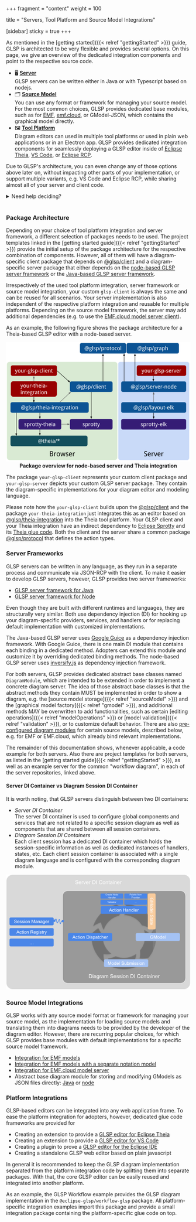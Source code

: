 +++
fragment = "content"
weight = 100

title = "Servers, Tool Platform and Source Model Integrations"

[sidebar]
  sticky = true
+++

As mentioned in the [getting started]({{< relref  "gettingStarted" >}}) guide, GLSP is architected to be very flexible and provides several options.
On this page, we give an overview of the dedicated integration components and point to the respective source code.

* 🖥️ [**Server**](#server-frameworks)<br/>
   GLSP servers can be written either in Java or with Typescript based on nodejs.
* 🗂️ [**Source Model**](#source-model-integrations)<br/>
   You can use any format or framework for managing your source model.
   For the most common choices, GLSP provides dedicated base modules, such as for [EMF](https://www.eclipse.org/modeling/emf), [emf.cloud](https://www.eclipse.org/emfcloud), or GModel-JSON, which contains the graphical model directly.
* 🖼️ [**Tool Platform**](#platform-integrations)<br/>
   Diagram editors can used in multiple tool platforms or used in plain web applications or in an Electron app.
   GLSP provides dedicated integration components for seamlessly deploying a GLSP editor inside of [Eclipse Theia](https://www.theia-ide.org), [VS Code](https://code.visualstudio.com), or [Eclipse RCP](https://www.eclipse.org/ide).

Due to GLSP's architecture, you can even change any of those options above later on, without impacting other parts of your implementation, or support multiple variants, e.g. VS Code and Eclipse RCP, while sharing almost all of your server and client code.

<details opn><summary>Need help deciding?</summary>

---

There are many options to choose from.
In the following, we list a few hints to help you decide.
Please note that especially the tool platform integration doesn't have to be an ultimate decision.
Many adopters start deploying for one tool platform, e.g. Eclipse Theia, but add support for VS Code later and offer both options in parallel.

---

#### 🖥️ Server

Whether to use Java or Typescript is a matter of taste.
However, there also are objective considerations.

* If you aim at providing a VS Code extension or Theia plugin, shipping a node-based GLSP server is easier, because you don't need to worry whether your users have a JVM installed. They'll have a node runtime already, otherwise they couldn't run VS Code or Theia. If you have more control over your users runtime, e.g. because the editor will run in a container in the cloud anyway, this is less of a concern.
* Using one language (Typescript) for your GLSP server and client leads to a more homogeneous developer experience than having to work with two languages (Java and Typescript).
* If you already have an editor implementation in Java, e.g. based on GMF, etc., or an EMF metamodel, building a Java-based server opens lots of opportunities for reusing your existing business logic in the GLSP server.
* If you want to work with EMF source models directly from your GLSP server, e.g. because you want to benefit from its command stack implementation, change notification support, etc., using Java on the GLSP server is clearly better.

#### 🗂️ Source Model

The choice of a framework to manage your source model mostly depends on two things:

1. Which language do you choose for your GLSP server? This may already remove options, e.g. EMF in a node server, unless you externalize the model management into an own separate component, such as an emf.cloud model server.
2. How do you process those source models later on, e.g. for code generation, interpreting it at runtime, etc. and what in what language those components that process your source model are developed with?

Besides, there are a few more considerations.

* Usually you want to provide undo/redo support. If you use a custom serialization and format, you'll have to implement that yourself. Or are there frameworks available that will do that for you? For Java, EMF is a great choice here.
* You may want to consider using a database instead of a file. This will externalize much of the model and transaction management for you. However, databases have the disadvantage that they shouldn't be checked into a git repository. So you opt out of a completely file-based approach with that choice.
* In many use cases, it is advisable to separate the graphical information (such as coordinates) from the "semantic" information of your model. This way your semantic model will be more concise for later processing. It'll put a slight overhead during editing on top, as you'll need to manage two resources. For EMF, GLSP provides a very simple notation model to capture the graphical information.

More information on the integration components is given in the section on [source model integrations](#source-model-integrations).

#### 🖼️ Tool Platform

The decision for a tool platform has many aspects, such as are you providing a product or a plugin for a generic tool, such as VS Code, are your users already using a certain tool platform, etc.?
However, the integration layer of GLSP editors for certain tools is rather thin and it is not much work to provide multiple options here in parallel.
So choose what's best for you now, you can easily change or add a tool platform support later.

More information on the integration components is given in the section on [platform integrations](#platform-integrations).

---
</details>
<br/>

### Package Architecture

<!-- TODO write -->

Depending on your choice of tool platform integration and server framework, a different selection of packages needs to be used.
The project templates linked in the [getting started guide]({{< relref  "gettingStarted" >}}) provide the initial setup of the package architecture for the respective combination of components.
However, all of them will have a diagram-specific client package that depends on [@glsp/client](https://github.com/eclipse-glsp/glsp-client/tree/master/packages/client) and a diagram-specific server package that either depends on the [node-based GLSP server framework](https://github.com/eclipse-glsp/glsp-server-node/tree/main/packages/server-node) or the [Java-based GLSP server framework](https://github.com/eclipse-glsp/glsp-server/tree/master/plugins/org.eclipse.glsp.server).

Irrespectively of the used tool platform integration, server framework or source model integration, your custom `glsp-client` is always the same and can be reused for all scenarios.
Your server implementation is also independent of the respective platform integration and reusable for multiple platforms.
Depending on the source model framework, the server may add additional dependencies (e.g. to use the [EMF.cloud model server client](https://github.com/eclipse-emfcloud/emfcloud-modelserver/tree/master/bundles/org.eclipse.emfcloud.modelserver.client)).

As an example, the following figure shows the package architecture for a Theia-based GLSP editor with a node-based server.

<p align="center">
<img src="package-overview-node-theia.png" alt="Package overview for node server and Theia" />
<br/>
<b>Package overview for node-based server and Theia integration</b>
</p>

The package `your-glsp-client` represents your custom client package and `your-glsp-server` depicts your custom GLSP server package.
They contain the diagram-specific implementations for your diagram editor and modeling language.

Please note how the `your-glsp-client` builds upon the [@glsp/client](https://github.com/eclipse-glsp/glsp-client/tree/master/packages/client) and the package `your-theia-integration` just integrates this as an editor based on [@glsp/theia-integration](https://github.com/eclipse-glsp/glsp-theia-integration/tree/master/packages/theia-integration) into the Theia tool platform.
Your GLSP client and your Theia integration have an indirect dependency to [Eclipse Sprotty](https://github.com/eclipse/sprotty) and its [Theia glue code](https://github.com/eclipse/sprotty-theia).
Both the client and the server share a common package [@glsp/protocol](https://github.com/eclipse-glsp/glsp-client/tree/master/packages/protocol) that defines the action types.

### Server Frameworks

GLSP servers can be written in any language, as they run in a separate process and communicate via JSON-RCP with the client.
To make it easier to develop GLSP servers, however, GLSP provides two server frameworks:

* [GLSP server framework for Java](https://github.com/eclipse-glsp/glsp-server)
* [GLSP server framework for Node](https://github.com/eclipse-glsp/glsp-server-node)

Even though they are built with different runtimes and languages, they are structurally very similar.
Both use dependency injection (DI) for hooking up your diagram-specific providers, services, and handlers or for replacing default implementation with customized implementations.

The Java-based GLSP server uses [Google Guice](https://github.com/google/guice) as a dependency injection framework.
With Google Guice, there is one main DI module that contains each binding in a dedicated method.
Adopters can extend this module and customize it by overriding dedicated binding methods.
The node-based GLSP server uses [inversify.js](https://inversify.io/) as dependency injection framework.

For both servers, GLSP provides dedicated abstract base classes named `DiagramModule`, which are intended to be extended in order to implement a concrete diagram server.
The idea of those abstract base classes is that the abstract methods they contain MUST be implemented in order to show a diagram, e.g. the [source model storage]({{< relref  "sourceModel" >}}) and the [graphical model factory]({{< relref  "gmodel" >}}), and additional methods MAY be overwritten to add functionalities, such as certain [editing operations]({{< relref  "modelOperations" >}}) or [model validation]({{< relref  "validation" >}}), or to customize default behavior.
There are also [pre-configured diagram modules](#source-model-integrations) for certain source models, described below, e.g. for EMF or EMF.cloud, which already bind relevant implementations.

The remainder of this documentation shows, whenever applicable, a code example for both servers.
Also there are project templates for both servers, as listed in the [getting started guide]({{< relref  "gettingStarted" >}}), as well as an example server for the common "workflow diagram", in each of the server repositories, linked above.

#### Server DI Container vs Diagram Session DI Container

It is worth noting, that GLSP servers distinguish between two DI containers:

* *Server DI Container* </br>
The server DI container is used to configure global components and services that are not related to a specific session diagram as well as components that are shared between all session containers.
* *Diagram Session DI Containers* </br>
Each client session has a dedicated DI container which holds the session-specific information as well as dedicated instances of handlers, states, etc.
Each client session container is associated with a single diagram language and is configured with the corresponding diagram module.

<p align="center">
<img src="server-di.png" alt="server-di" />
</p>

### Source Model Integrations

GLSP works with any source model format or framework for managing your source model, as the implementation for loading source models and translating them into diagrams needs to be provided by the developer of the diagram editor.
However, there are recurring popular choices, for which GLSP provides base modules with default implementations for a specific source model framework.

* [Integration for EMF models](https://github.com/eclipse-glsp/glsp-server/tree/master/plugins/org.eclipse.glsp.server.emf)
* [Integration for EMF models with a separate notation model](https://github.com/eclipse-glsp/glsp-server/tree/master/plugins/org.eclipse.glsp.server.emf)
* [Integration for EMF.cloud model server](https://github.com/eclipse-emfcloud/modelserver-glsp-integration)
* Abstract base diagram module for storing and modifying GModels as JSON files directly: [Java](https://github.com/eclipse-glsp/glsp-server/blob/master/plugins/org.eclipse.glsp.server/src/org/eclipse/glsp/server/gmodel/GModelDiagramModule.java) or [node](https://github.com/eclipse-glsp/glsp-server-node/blob/main/packages/server-node/src/gmodel-lib/gmodel-diagram-module.ts)

### Platform Integrations

GLSP-based editors can be integrated into any web application frame.
To ease the platform integration for adopters, however, dedicated glue code frameworks are provided for

* Creating an extension to provide a [GLSP editor for Eclipse Theia](https://github.com/eclipse-glsp/glsp-theia-integration)
* Creating an extension to provide a [GLSP editor for VS Code](https://github.com/eclipse-glsp/glsp-vscode-integration)
* Creating a plugin to prove a [GLSP editor for the Eclipse IDE](https://github.com/eclipse-glsp/glsp-eclipse-integration)
* Creating a standalone GLSP web editor based on plain javascript

In general it is recommended to keep the GLSP diagram implementation separated from the platform integration code by splitting them into separate packages.
With that, the core GLSP editor can be easily reused and integrated into another platform.

As an example, the GLSP Workflow example provides the GLSP diagram implementation in the `@eclipse-glsp/workflow-glsp` package.
All platform-specific integration examples import this package and provide a small integration package containing the platform-specific glue code on top.
